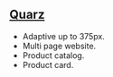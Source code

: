 ## [Quarz](https://sparglad.github.io/Quarz/)
- Adaptive up to 375px.
- Multi page website.
- Product catalog.
- Product card.

